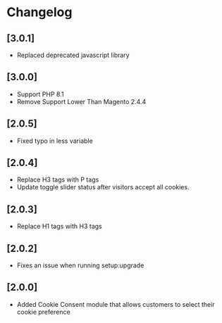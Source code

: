 # Changelog

## [3.0.1]
* Replaced deprecated javascript library

## [3.0.0]
* Support PHP 8.1
* Remove Support Lower Than Magento 2.4.4

## [2.0.5]
* Fixed typo in less variable

## [2.0.4]
* Replace H3 tags with P tags
* Update toggle slider status after visitors accept all cookies.

## [2.0.3]
* Replace H1 tags with H3 tags

## [2.0.2]
* Fixes an issue when running setup:upgrade

## [2.0.0]
* Added Cookie Consent module that allows customers to select their cookie preference
